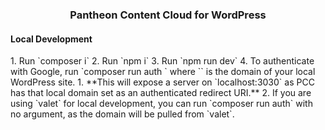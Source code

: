 <h3 align="center">Pantheon Content Cloud for WordPress</h3>

<h4>Local Development</h4>
1. Run `composer i`
2. Run `npm i`
3. Run `npm run dev`
4. To authenticate with Google, run `composer run auth <local-wordpress.tld>` where `<local-wordpress.tld>` is the domain of your local WordPress site. 
   1. **This will expose a server on `localhost:3030` as PCC has that local domain set as an authenticated redirect URI.**
   2. If you are using `valet` for local development, you can run `composer run auth` with no argument, as the domain will be pulled from `valet`. 
